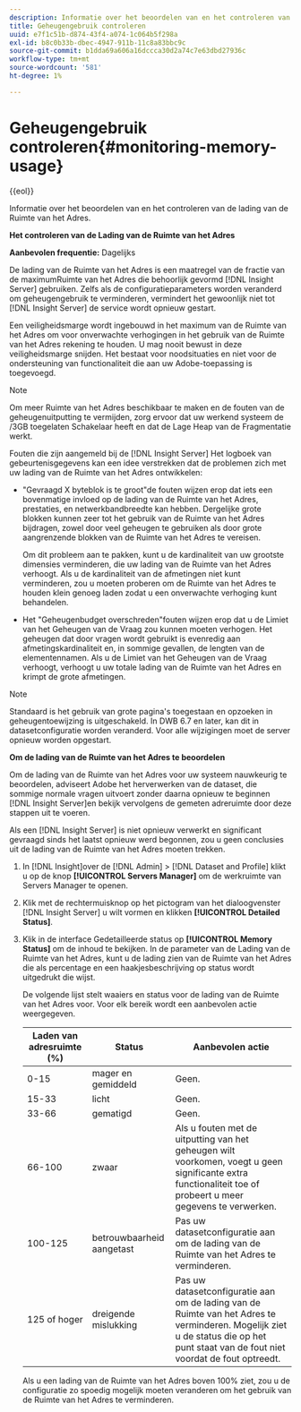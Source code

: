 ```yaml
---
description: Informatie over het beoordelen van en het controleren van de lading van de Ruimte van het Adres.
title: Geheugengebruik controleren
uuid: e7f1c51b-d874-43f4-a074-1c064b5f298a
exl-id: b8c0b33b-dbec-4947-911b-11c8a83bbc9c
source-git-commit: b1dda69a606a16dccca30d2a74c7e63dbd27936c
workflow-type: tm+mt
source-wordcount: '581'
ht-degree: 1%

---
```


# Geheugengebruik controleren{#monitoring-memory-usage}

{{eol}}

Informatie over het beoordelen van en het controleren van de lading van de Ruimte van het Adres.

**Het controleren van de Lading van de Ruimte van het Adres**

**Aanbevolen frequentie:** Dagelijks

De lading van de Ruimte van het Adres is een maatregel van de fractie van de maximumRuimte van het Adres die behoorlijk gevormd [!DNL Insight Server] gebruiken. Zelfs als de configuratieparameters worden veranderd om geheugengebruik te verminderen, vermindert het gewoonlijk niet tot [!DNL Insight Server] de service wordt opnieuw gestart.

Een veiligheidsmarge wordt ingebouwd in het maximum van de Ruimte van het Adres om voor onverwachte verhogingen in het gebruik van de Ruimte van het Adres rekening te houden. U mag nooit bewust in deze veiligheidsmarge snijden. Het bestaat voor noodsituaties en niet voor de ondersteuning van functionaliteit die aan uw Adobe-toepassing is toegevoegd.

>[!NOTE]
>
>Om meer Ruimte van het Adres beschikbaar te maken en de fouten van de geheugenuitputting te vermijden, zorg ervoor dat uw werkend systeem de /3GB toegelaten Schakelaar heeft en dat de Lage Heap van de Fragmentatie werkt.

Fouten die zijn aangemeld bij de [!DNL Insight Server] Het logboek van gebeurtenisgegevens kan een idee verstrekken dat de problemen zich met uw lading van de Ruimte van het Adres ontwikkelen:

* &quot;Gevraagd X byteblok is te groot&quot;de fouten wijzen erop dat iets een bovenmatige invloed op de lading van de Ruimte van het Adres, prestaties, en netwerkbandbreedte kan hebben. Dergelijke grote blokken kunnen zeer tot het gebruik van de Ruimte van het Adres bijdragen, zowel door veel geheugen te gebruiken als door grote aangrenzende blokken van de Ruimte van het Adres te vereisen.

   Om dit probleem aan te pakken, kunt u de kardinaliteit van uw grootste dimensies verminderen, die uw lading van de Ruimte van het Adres verhoogt. Als u de kardinaliteit van de afmetingen niet kunt verminderen, zou u moeten proberen om de Ruimte van het Adres te houden klein genoeg laden zodat u een onverwachte verhoging kunt behandelen.
* Het &quot;Geheugenbudget overschreden&quot;fouten wijzen erop dat u de Limiet van het Geheugen van de Vraag zou kunnen moeten verhogen. Het geheugen dat door vragen wordt gebruikt is evenredig aan afmetingskardinaliteit en, in sommige gevallen, de lengten van de elementennamen. Als u de Limiet van het Geheugen van de Vraag verhoogt, verhoogt u uw totale lading van de Ruimte van het Adres en krimpt de grote afmetingen.

>[!NOTE]
>
>Standaard is het gebruik van grote pagina&#39;s toegestaan en opzoeken in geheugentoewijzing is uitgeschakeld. In DWB 6.7 en later, kan dit in datasetconfiguratie worden veranderd. Voor alle wijzigingen moet de server opnieuw worden opgestart.

**Om de lading van de Ruimte van het Adres te beoordelen**

Om de lading van de Ruimte van het Adres voor uw systeem nauwkeurig te beoordelen, adviseert Adobe het herverwerken van de dataset, die sommige normale vragen uitvoert zonder daarna opnieuw te beginnen [!DNL Insight Server]en bekijk vervolgens de gemeten adreruimte door deze stappen uit te voeren.

Als een [!DNL Insight Server] is niet opnieuw verwerkt en significant gevraagd sinds het laatst opnieuw werd begonnen, zou u geen conclusies uit de lading van de Ruimte van het Adres moeten trekken.

1. In [!DNL Insight]over de [!DNL Admin] > [!DNL Dataset and Profile] klikt u op de knop **[!UICONTROL Servers Manager]** om de werkruimte van Servers Manager te openen.
1. Klik met de rechtermuisknop op het pictogram van het dialoogvenster [!DNL Insight Server] u wilt vormen en klikken **[!UICONTROL Detailed Status]**.
1. Klik in de interface Gedetailleerde status op **[!UICONTROL Memory Status]** om de inhoud te bekijken. In de parameter van de Lading van de Ruimte van het Adres, kunt u de lading zien van de Ruimte van het Adres die als percentage en een haakjesbeschrijving op status wordt uitgedrukt die wijst.

   De volgende lijst stelt waaiers en status voor de lading van de Ruimte van het Adres voor. Voor elk bereik wordt een aanbevolen actie weergegeven.

   | Laden van adresruimte (%) | Status | Aanbevolen actie |
   |---|---|---|
   | 0-15 | mager en gemiddeld | Geen. |
   | 15-33 | licht | Geen. |
   | 33-66 | gematigd | Geen. |
   | 66-100 | zwaar | Als u fouten met de uitputting van het geheugen wilt voorkomen, voegt u geen significante extra functionaliteit toe of probeert u meer gegevens te verwerken. |
   | 100-125 | betrouwbaarheid aangetast | Pas uw datasetconfiguratie aan om de lading van de Ruimte van het Adres te verminderen. |
   | 125 of hoger | dreigende mislukking | Pas uw datasetconfiguratie aan om de lading van de Ruimte van het Adres te verminderen. Mogelijk ziet u de status die op het punt staat van de fout niet voordat de fout optreedt. |

   Als u een lading van de Ruimte van het Adres boven 100% ziet, zou u de configuratie zo spoedig mogelijk moeten veranderen om het gebruik van de Ruimte van het Adres te verminderen.
